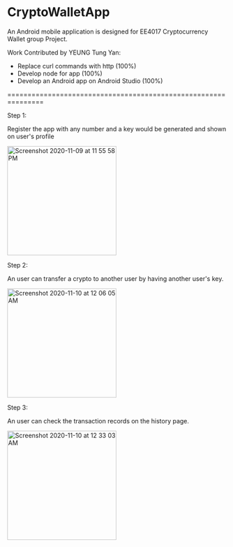 # CryptoWalletApp

An Android mobile application is designed for EE4017 Cryptocurrency Wallet group Project. 

Work Contributed by YEUNG Tung Yan:
- Replace curl commands with http (100%)
- Develop node for app (100%)
- Develop an Android app on Android Studio (100%)

===============================================================

Step 1: 

Register the app with any number and a key would be generated and shown on user's profile

<img width="250" alt="Screenshot 2020-11-09 at 11 55 58 PM" src="https://user-images.githubusercontent.com/56186850/115117310-716e4c80-9fd0-11eb-9a25-968622c1235b.png">


Step 2: 

An user can transfer a crypto to another user by having another user's key.

<img width="250" alt="Screenshot 2020-11-10 at 12 06 05 AM" src="https://user-images.githubusercontent.com/56186850/115117293-5996c880-9fd0-11eb-9c92-d0cd88c9e805.png">

Step 3: 

An user can check the transaction records on the history page.

<img width="250" alt="Screenshot 2020-11-10 at 12 33 03 AM" src="https://user-images.githubusercontent.com/56186850/115117297-63203080-9fd0-11eb-95cf-eb5ace4b4ffe.png">



